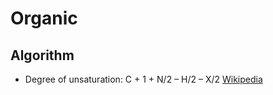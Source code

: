 # Organic

## Algorithm

+ Degree of unsaturation: C + 1 + N/2 – H/2 – X/2 [Wikipedia](https://web.archive.org/web/20201129140214/https://en.wikipedia.org/wiki/Degree_of_unsaturation)
